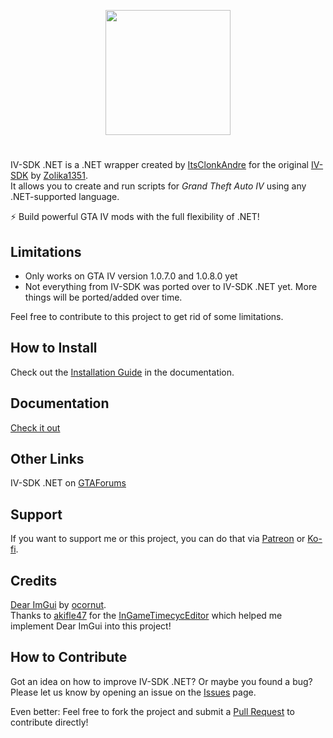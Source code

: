 <p align="center">
  <img width="200" src="https://user-images.githubusercontent.com/39125931/197342023-e20e0ed9-6082-4635-8b8b-57581fba79ee.png">
</p>

#
IV-SDK .NET is a .NET wrapper created by [ItsClonkAndre](https://github.com/ClonkAndre) for the original [IV-SDK](https://github.com/Zolika1351/iv-sdk) by [Zolika1351](https://github.com/Zolika1351).  
It allows you to create and run scripts for *Grand Theft Auto IV* using any .NET-supported language.

⚡ Build powerful GTA IV mods with the full flexibility of .NET!

## Limitations
- Only works on GTA IV version 1.0.7.0 and 1.0.8.0 yet 
- Not everything from IV-SDK was ported over to IV-SDK .NET yet. More things will be ported/added over time.

Feel free to contribute to this project to get rid of some limitations.  

## How to Install
Check out the [Installation Guide](https://github.com/ClonkAndre/IV-SDK-DotNet/blob/main/Documentation/Installation.md) in the documentation.  

## Documentation
[Check it out](https://github.com/ClonkAndre/IV-SDK-DotNet/blob/main/Documentation/Home.md)  

## Other Links
IV-SDK .NET on [GTAForums](https://gtaforums.com/topic/986510-iv-sdk-net)

## Support
If you want to support me or this project, you can do that via [Patreon](https://www.patreon.com/itsclonkandre?fan_landing=true) or [Ko-fi](https://ko-fi.com/itsclonkandre).

## Credits
[Dear ImGui](https://github.com/ocornut/imgui) by [ocornut](https://github.com/ocornut).  
Thanks to [akifle47](https://github.com/akifle47) for the [InGameTimecycEditor](https://github.com/akifle47/InGameTimecycEditor) which helped me implement Dear ImGui into this project! 

## How to Contribute
Got an idea on how to improve IV-SDK .NET? Or maybe you found a bug?  
Please let us know by opening an issue on the [Issues](https://github.com/ClonkAndre/IV-SDK-DotNet/issues) page.  

Even better: Feel free to fork the project and submit a [Pull Request](https://github.com/ClonkAndre/IV-SDK-DotNet/pulls) to contribute directly!
